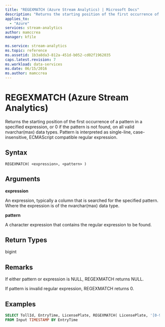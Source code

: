 ```yaml
---
title: "REGEXMATCH (Azure Stream Analytics) | Microsoft Docs"
description: "Returns the starting position of the first occurrence of a pattern in a specified expression, or 0 if the pattern is not found, on all valid nvarchar(max) data types."
applies_to: 
  - "Azure"
services: stream-analytics
author: mamccrea
manager: kfile

ms.service: stream-analytics
ms.topic: reference
ms.assetid: 1b3a8da3-812a-451d-b052-cd02f1962035
caps.latest.revision: 7
ms.workload: data-services
ms.date: 06/15/2016
ms.author: mamccrea
---
```

# REGEXMATCH (Azure Stream Analytics)
  Returns the starting position of the first occurrence of a pattern in a specified expression, or 0 if the pattern is not found, on all valid nvarchar(max) data types. Pattern is interpreted as single-line, case-insensitive, ECMAScript compatible regular expression.  
  
 ## Syntax  
  
```  
REGEXMATCH( <expression>, <pattern> )  
```  
  
## Arguments  
 **expression**  
  
 An expression, typically a column that is searched for the specified pattern. Where the expression is of the nvarchar(max) data type.  
  
 **pattern**  
  
 A character expression that contains the regular expression to be found.  
  
## Return Types  
 bigint  
  
## Remarks  
 If either pattern or expression is NULL, REGEXMATCH returns NULL.  
  
 If pattern is invalid regular expression, REGEXMATCH returns 0.  
  
## Examples  
  
```SQL  
SELECT TollId, EntryTime, LicensePlate, REGEXMATCH( LicensePlate, '[0-9][0-9][0-9]' ),  
FROM Input TIMESTAMP BY EntryTime  
```  
  
  

